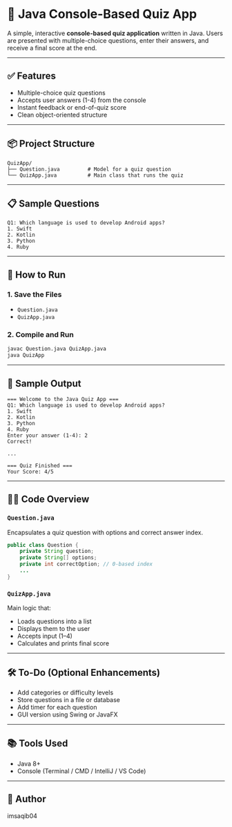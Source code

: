 # 🧠 Java Console-Based Quiz App

A simple, interactive **console-based quiz application** written in Java. Users are presented with multiple-choice questions, enter their answers, and receive a final score at the end.

---

## ✅ Features

- Multiple-choice quiz questions
- Accepts user answers (1-4) from the console
- Instant feedback or end-of-quiz score
- Clean object-oriented structure

---

## 📦 Project Structure

```
QuizApp/
├── Question.java         # Model for a quiz question
└── QuizApp.java          # Main class that runs the quiz
```

---

## 📋 Sample Questions

```text
Q1: Which language is used to develop Android apps?
1. Swift
2. Kotlin
3. Python
4. Ruby
```

---

## 🚀 How to Run

### 1. Save the Files

- `Question.java`
- `QuizApp.java`

### 2. Compile and Run

```bash
javac Question.java QuizApp.java
java QuizApp
```

---

## 🧾 Sample Output

```text
=== Welcome to the Java Quiz App ===
Q1: Which language is used to develop Android apps?
1. Swift
2. Kotlin
3. Python
4. Ruby
Enter your answer (1-4): 2
Correct!

...

=== Quiz Finished ===
Your Score: 4/5
```

---

## 👨‍💻 Code Overview

### `Question.java`

Encapsulates a quiz question with options and correct answer index.

```java
public class Question {
    private String question;
    private String[] options;
    private int correctOption; // 0-based index
    ...
}
```

### `QuizApp.java`

Main logic that:

- Loads questions into a list
- Displays them to the user
- Accepts input (1–4)
- Calculates and prints final score

---

## 🛠 To-Do (Optional Enhancements)

- Add categories or difficulty levels
- Store questions in a file or database
- Add timer for each question
- GUI version using Swing or JavaFX

---

## 📚 Tools Used

- Java 8+
- Console (Terminal / CMD / IntelliJ / VS Code)

---

## 📌 Author

imsaqib04

